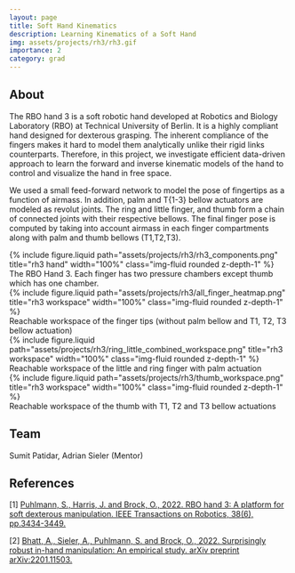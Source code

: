 ```yaml
---
layout: page
title: Soft Hand Kinematics
description: Learning Kinematics of a Soft Hand
img: assets/projects/rh3/rh3.gif
importance: 2
category: grad
---
```


## About

The RBO hand 3 is a soft robotic hand developed at Robotics and Biology
Laboratory (RBO) at Technical University of Berlin. It is a highly compliant
hand designed for dexterous grasping. The inherent compliance of the fingers
makes it hard to model them analytically unlike their rigid links counterparts.
Therefore, in this project, we investigate efficient data-driven approach to
learn the forward and inverse kinematic models of the hand to control and
visualize the hand in free space.

We used a small feed-forward network to model the pose of fingertips as a
function of airmass. In addition, palm and T{1-3} bellow actuators are modeled
as revolut joints. The ring and little finger, and thumb form a chain of
connected joints with their respective bellows. The final finger pose is
computed by taking into account airmass in each finger compartments along with
palm and thumb bellows (T1,T2,T3).

<div class="row justify-content-md-center">
    <div class="col-sm-6">
    {% include
    figure.liquid path="assets/projects/rh3/rh3_components.png" title="rh3
    hand" width="100%" class="img-fluid rounded z-depth-1" %}
        <div class="caption"> The RBO Hand 3. Each finger has two pressure
    chambers except thumb which has one chamber. </div>
    </div>
    <div class="col-sm-6"> {% include figure.liquid
        path="assets/projects/rh3/all_finger_heatmap.png" title="rh3
        workspace" width="100%" class="img-fluid rounded z-depth-1" %}
        <div class="caption"> Reachable workspace of the finger
    tips (without palm bellow and T1, T2, T3 bellow actuation) </div>
    </div>
    <div class="col-sm-6"> {% include figure.liquid
        path="assets/projects/rh3/ring_little_combined_workspace.png"
        title="rh3 workspace" width="100%" class="img-fluid rounded z-depth-1"
        %}
        <div class="caption"> Reachable
    workspace of the little and ring finger with palm actuation </div>
    </div>
    <div class="col-sm-6"> {% include figure.liquid
        path="assets/projects/rh3/thumb_workspace.png" title="rh3
        workspace" width="100%" class="img-fluid rounded z-depth-1" %}
        <div class="caption"> Reachable
    workspace of the thumb with T1, T2 and T3 bellow actuations </div>
    </div>
</div>

## Team

Sumit Patidar, Adrian Sieler (Mentor)

## References

[1] [Puhlmann, S., Harris, J. and Brock, O., 2022. RBO hand 3: A platform for soft dexterous manipulation. IEEE Transactions on Robotics, 38(6), pp.3434-3449.](https://ieeexplore.ieee.org/abstract/document/9761831/)

[2] [Bhatt, A., Sieler, A., Puhlmann, S. and Brock, O., 2022. Surprisingly robust in-hand manipulation: An empirical study. arXiv preprint arXiv:2201.11503.](https://arxiv.org/abs/2201.11503)
